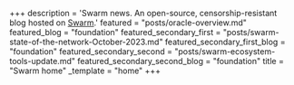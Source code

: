 +++
description = 'Swarm news. An open-source, censorship-resistant blog hosted on [Swarm](https://www.ethswarm.org/ "Swarm").'
featured = "posts/oracle-overview.md"
featured_blog = "foundation"
featured_secondary_first = "posts/swarm-state-of-the-network-October-2023.md"
featured_secondary_first_blog = "foundation"
featured_secondary_second = "posts/swarm-ecosystem-tools-update.md"
featured_secondary_second_blog = "foundation"
title = "Swarm home"
_template = "home"
+++

